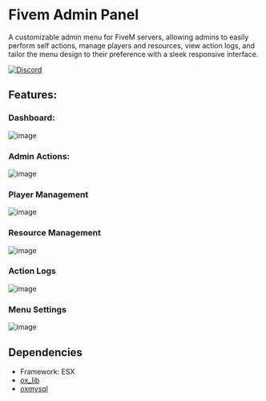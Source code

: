 # Fivem Admin Panel

A customizable admin menu for FiveM servers, allowing admins to easily perform self actions, manage players and resources, view action logs, and tailor the menu design to their preference with a sleek responsive interface.

[![Discord](https://img.shields.io/badge/Discord-7289DA?style=for-the-badge&logo=discord&logoColor=white)](https://discord.gg/UzkdTXqarr)

## Features:

### Dashboard:
![image](https://github.com/user-attachments/assets/59e81951-fce3-4002-93c1-88086e4d1678)

### Admin Actions:
![image](https://github.com/user-attachments/assets/b301cdf7-9f2d-4a65-b2f4-60eed6f9034d)

### Player Management
![image](https://github.com/user-attachments/assets/71252cd5-392a-4ed6-9bb0-1950fbb634f8)

### Resource Management
![image](https://github.com/user-attachments/assets/8f3fb297-50d1-4045-9bba-ef140ff252fa)

### Action Logs
![image](https://github.com/user-attachments/assets/8ab9d359-ea90-4cbc-a9ec-23d642f4747a)

### Menu Settings
![image](https://github.com/user-attachments/assets/85d363a0-e965-4b4c-bf34-251198d26549)

## Dependencies

* Framework: ESX
* [ox_lib](https://github.com/overextended/ox_lib)
* [oxmysql](https://github.com/overextended/oxmysql)

